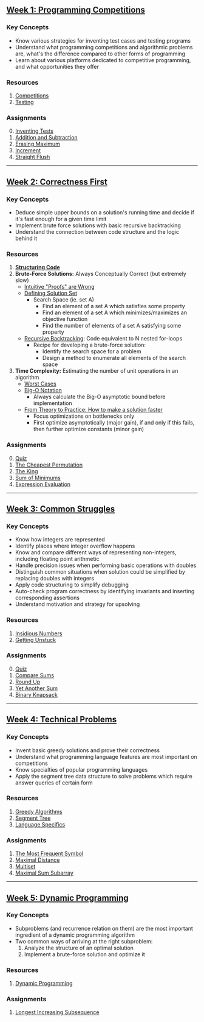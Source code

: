 ## [Week 1: Programming Competitions](1_programming_competitions)
### Key Concepts
* Know various strategies for inventing test cases and testing programs
* Understand what programming competitions and algorithmic problems are, what's the difference compared to other forms of programming
* Learn about various platforms dedicated to competitive programming, and what opportunities they offer

### Resources
1. [Competitions](1_programming_competitions/docs/competitions.pdf)
2. [Testing](1_programming_competitions/docs/testing.pdf)

### Assignments
0. [Inventing Tests](1_programming_competitions/README.md#inventing-tests)
1. [Addition and Subtraction](1_programming_competitions/README.md#addition-and-subtraction)
2. [Erasing Maximum](1_programming_competitions/README.md#erasing-maximum)
3. [Increment](1_programming_competitions/README.md#increment)
4. [Straight Flush](1_programming_competitions/README.md#straight-flush)

---

## [Week 2: Correctness First](2_correctness_first)
### Key Concepts
* Deduce simple upper bounds on a solution's running time and decide if it's fast enough for a given time limit
* Implement brute force solutions with basic recursive backtracking
* Understand the connection between code structure and the logic behind it

### Resources
1. **[Structuring Code](2_correctness_first/docs/1_structuring_code/structuring_code.pdf)**
2. **Brute-Force Solutions:** Always Conceptually Correct (but extremely slow)
	* [Intuitive "Proofs" are Wrong](2_correctness_first/docs/2_brute_force_solutions/proofs.pdf)
	* [Defining Solution Set](2_correctness_first/docs/2_brute_force_solutions/solutionset.pdf)
		* Search Space (ie. set A)
			* Find an element of a set A which satisfies some property
			* Find an element of a set A which minimizes/maximizes an objective function
			* Find the number of elements of a set A satisfying some property
	* [Recursive Backtracking](2_correctness_first/docs/2_brute_force_solutions/backtracking.pdf): Code equivalent to N nested for-loops
		* Recipe for developing a brute-force solution:
			* Identify the search space for a problem
			* Design a method to enumerate all elements of the search space
3. **Time Complexity:** Estimating the number of unit operations in an algorithm
	* [Worst Cases](2_correctness_first/docs/3_time_complexity/worst_average.pdf)
	* [Big-O Notation](2_correctness_first/docs/3_time_complexity/bigO.pdf)
		* Always calculate the Big-O asymptotic bound before implementation
	* [From Theory to Practice: How to make a solution faster](2_correctness_first/docs/3_time_complexity/time_final.pdf)
		* Focus optimizations on bottlenecks only
		* First optimize asymptotically (major gain), if and only if this fails, then further optimize constants (minor gain)

### Assignments
0. [Quiz](2_correctness_first/README.md#quiz)
1. [The Cheapest Permutation](2_correctness_first/README.md#the-cheapest-permutation)
2. [The King](2_correctness_first/README.md#the-king)
3. [Sum of Minimums](2_correctness_first/README.md#sum-of-minimums)
4. [Expression Evaluation](2_correctness_first/README.md#expression-evaluation)

---

## [Week 3: Common Struggles](3_common_struggles)
### Key Concepts
* Know how integers are represented
* Identify places where integer overflow happens
* Know and compare different ways of representing non-integers, including floating point arithmetic
* Handle precision issues when performing basic operations with doubles
* Distinguish common situations when solution could be simplified by replacing doubles with integers
* Apply code structuring to simplify debugging
* Auto-check program correctness by identifying invariants and inserting corresponding assertions
* Understand motivation and strategy for upsolving

### Resources
1. [Insidious Numbers](3_common_struggles/docs/1_insidious_numbers/numbers.pdf)
2. [Getting Unstuck](3_common_struggles/docs/4_getting_unstuck/Getting_Unstuck.pptx)

### Assignments

0. [Quiz](3_common_struggles/docs/quiz.pdf)
1. [Compare Sums](3_common_struggles/README.md#compare-sums)
2. [Round Up](3_common_struggles/README.md#round-up)
3. [Yet Another Sum](3_common_struggles/README.md#yet-another-sum)
4. [Binary Knapsack](3_common_struggles/README.md#binary-knapsack)

---

## [Week 4: Technical Problems](4_technical_problems)
### Key Concepts
* Invent basic greedy solutions and prove their correctness
* Understand what programming language features are most important on competitions
* Know specialties of popular programming languages
* Apply the segment tree data structure to solve problems which require answer queries of certain form

### Resources
1. [Greedy Algorithms](4_technical_problems/docs/1_greedy_algorithms/greedy.pdf)
2. [Segment Tree](4_technical_problems/docs/2_segment_tree/segment_final.pdf)
3. [Language Specifics](4_technical_problems/docs/3_language_specifics/language.pdf)

### Assignments
1. [The Most Frequent Symbol](4_technical_problems/README.md#the-most-frequent-symbol)
2. [Maximal Distance](4_technical_problems/README.md#maximal-distance)
3. [Multiset](4_technical_problems/README.md#multiset)
4. [Maximal Sum Subarray](4_technical_problems/README.md#maximal-sum-subarray)

---

## [Week 5: Dynamic Programming](5_dynamic_programming)
### Key Concepts
* Subproblems (and recurrence relation on them) are the most important ingredient of a dynamic programming algorithm
* Two common ways of arriving at the right subproblem:
	1. Analyze the structure of an optimal solution
	2. Implement a brute-force solution and optimize it

### Resources
1. [Dynamic Programming](5_dynamic_programming/docs/dynprog.pdf)

### Assignments
1. [Longest Increasing Subsequence](5_dynamic_programming/README.md#longest-increasing-subsequence)